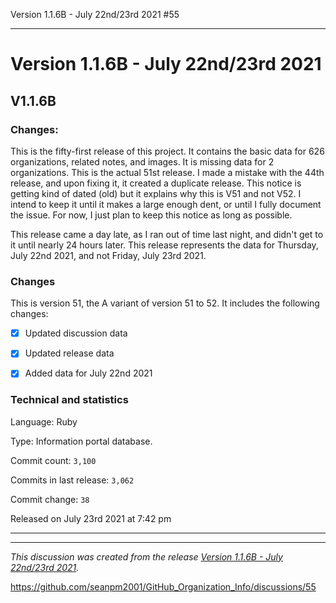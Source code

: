 Version 1.1.6B - July 22nd/23rd 2021 #55 


***

# Version 1.1.6B - July 22nd/23rd 2021

## V1.1.6B

### Changes:

This is the fifty-first release of this project. It contains the basic data for 626 organizations, <!-- (fork count minus 2) !--> related notes, and images. It is missing data for 2 organizations. This is the actual 51st release. I made a mistake with the 44th release, and upon fixing it, it created a duplicate release. This notice is getting kind of dated (old) but it explains why this is V51 and not V52. I intend to keep it until it makes a large enough dent, or until I fully document the issue. For now, I just plan to keep this notice as long as possible.

This release came a day late, as I ran out of time last night, and didn't get to it until nearly 24 hours later. This release represents the data for Thursday, July 22nd 2021, and not Friday, July 23rd 2021.

### Changes

This is version 51, the A variant of version 51 to 52. It includes the following changes:

- [x] Updated discussion data

- [x] Updated release data

- [x] Added data for July 22nd 2021

<!-- - [x] Deleted 3 `IGNORE.md` files !-->

### Technical and statistics

Language: Ruby

Type: Information portal database.

Commit count: `3,100`

Commits in last release: `3,062`

Commit change: `38`

Released on July 23rd 2021 at 7:42 pm

***

<hr /><em>This discussion was created from the release <a href='https://github.com/seanpm2001/GitHub_Organization_Info/releases/tag/V1.1.6A'>Version 1.1.6B - July 22nd/23rd 2021</a>.</em>

https://github.com/seanpm2001/GitHub_Organization_Info/discussions/55
